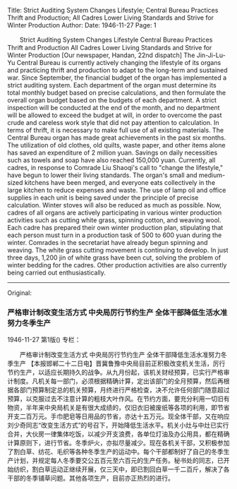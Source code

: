 Title: Strict Auditing System Changes Lifestyle; Central Bureau Practices Thrift and Production; All Cadres Lower Living Standards and Strive for Winter Production
Author:
Date: 1946-11-27
Page: 1

　　Strict Auditing System Changes Lifestyle
    Central Bureau Practices Thrift and Production
    All Cadres Lower Living Standards and Strive for Winter Production
    [Our newspaper, Handan, 22nd dispatch] The Jin-Ji-Lu-Yu Central Bureau is currently actively changing the lifestyle of its organs and practicing thrift and production to adapt to the long-term and sustained war. Since September, the financial budget of the organ has implemented a strict auditing system. Each department of the organ must determine its total monthly budget based on precise calculations, and then formulate the overall organ budget based on the budgets of each department. A strict inspection will be conducted at the end of the month, and no department will be allowed to exceed the budget at will, in order to overcome the past crude and careless work style that did not pay attention to calculation. In terms of thrift, it is necessary to make full use of all existing materials. The Central Bureau organ has made great achievements in the past six months. The utilization of old clothes, old quilts, waste paper, and other items alone has saved an expenditure of 2 million yuan. Savings on daily necessities such as towels and soap have also reached 150,000 yuan. Currently, all cadres, in response to Comrade Liu Shaoqi's call to "change the lifestyle," have begun to lower their living standards. The organ's small and medium-sized kitchens have been merged, and everyone eats collectively in the large kitchen to reduce expenses and waste. The use of lamp oil and office supplies in each unit is being saved under the principle of precise calculation. Winter stoves will also be reduced as much as possible. Now, cadres of all organs are actively participating in various winter production activities such as cutting white grass, spinning cotton, and weaving wool. Each cadre has prepared their own winter production plan, stipulating that each person must turn in a production task of 500 to 600 yuan during the winter. Comrades in the secretariat have already begun spinning and weaving. The white grass cutting movement is continuing to develop. In just three days, 1,200 jin of white grass have been cut, solving the problem of winter bedding for the cadres. Other production activities are also currently being carried out enthusiastically.



<hr /> 

Original: 


### 严格审计制改变生活方式  中央局厉行节约生产  全体干部降低生活水准努力冬季生产

1946-11-27
第1版()
专栏：

　　严格审计制改变生活方式
    中央局厉行节约生产
    全体干部降低生活水准努力冬季生产
    【本报邯郸二十二日电】晋冀鲁豫中央局目前正积极改变机关生活，厉行节约生产，以适应长期持久的战争。从九月份起，该机关财经预算，已实行严格审计制度。凡机关每一部门，必须根据精确计算，定出该部门的全月预算，然后再根据各部门预算制定总的机关预算，月终进行严格检查，决不允许任何部门随意超过预算，以克服过去不注意计算的粗枝大叶作风。在节约方面，要充分利用一切旧有物资，半年来中央局机关是有很大成绩的，仅旧衣旧被废纸等各项的利用，即节省开支二百万元。手巾肥皂等日用品的节省，亦达十五万元。现全体干部，又在响应刘少奇同志“改变生活方式”的号召下，开始降低生活水平。机关小灶与中灶已实行合并，大伙房一律集体吃饭，以减少开支浪费，各单位灯油及办公用具，都在精确计算原则下，进行节省。冬季炉火，亦拟尽量减少。现在各机关干部，又积极参加了割白草、纺花、毛织等各种冬季生产的运动中。每个干部都制好了自己的冬季生产计划，并规定每人冬季要交公五百元至六百元的生产任务。秘书处的同志，已开始纺织，割白草运动正继续开展，仅三天中，即已割回白草一千二百斤，解决了各干部的冬季铺草问题。其他各项生产，目前亦正热烈的进行。
